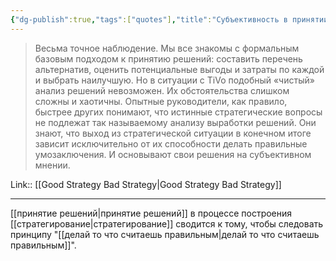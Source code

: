 ```yaml
---
{"dg-publish":true,"tags":["quotes"],"title":"Субъективность в принятии решений","date":"2022-08-11T06:45:17+03:00","modified_at":"2022-08-11T08:56:25+03:00","permalink":"/quotes/202208110645/","dgHomeLink":false,"dgPassFrontmatter":true}
---
```



> Весьма точное наблюдение. Мы все знакомы с формальным базовым подходом к принятию решений: составить перечень альтернатив, оценить потенциальные выгоды и затраты по каждой и выбрать наилучшую. Но в ситуации с TiVo подобный «чистый» анализ решений невозможен. Их обстоятельства слишком сложны и хаотичны. Опытные руководители, как правило, быстрее других понимают, что истинные стратегические вопросы не подлежат так называемому анализу выработки решений. Они знают, что выход из стратегической ситуации в конечном итоге зависит исключительно от их способности делать правильные умозаключения. И основывают свои решения на субъективном мнении.

Link:: [[Good Strategy Bad Strategy|Good Strategy Bad Strategy]]

---

[[принятие решений|принятие решений]] в процессе построения [[стратегирование|стратегирование]] сводится к тому, чтобы следовать принципу "[[делай то что считаешь правильным|делай то что считаешь правильным]]".
